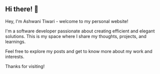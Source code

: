 ## Hi there! 👋

Hey, I'm Ashwani Tiwari - welcome to my personal website!

I'm a software developer passionate about creating efficient and elegant solutions. This is my space where I share my thoughts, projects, and learnings.

Feel free to explore my posts and get to know more about my work and interests.

Thanks for visiting!